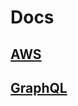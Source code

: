 # Docs

## [AWS](https://github.com/rohit-uf/tech-docs/tree/main/aws)

## [GraphQL](https://github.com/rohit-uf/tech-docs/tree/main/graphql)


